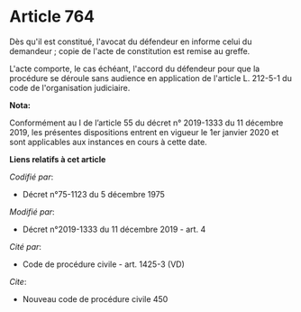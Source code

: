 # Article 764

Dès qu'il est constitué, l'avocat du défendeur en informe celui du demandeur ; copie de l'acte de constitution est remise au
greffe.

L'acte comporte, le cas échéant, l'accord du défendeur pour que la procédure se déroule sans audience en application de
l'article L. 212-5-1 du code de l'organisation judiciaire.

**Nota:**

Conformément au I de l’article 55 du décret n° 2019-1333 du 11 décembre 2019, les présentes dispositions entrent en vigueur
le 1er janvier 2020 et sont applicables aux instances en cours à cette date.

**Liens relatifs à cet article**

_Codifié par_:

  - Décret n°75-1123 du 5 décembre 1975

_Modifié par_:

  - Décret n°2019-1333 du 11 décembre 2019 - art. 4

_Cité par_:

  - Code de procédure civile - art. 1425-3 (VD)

_Cite_:

  - Nouveau code de procédure civile 450
